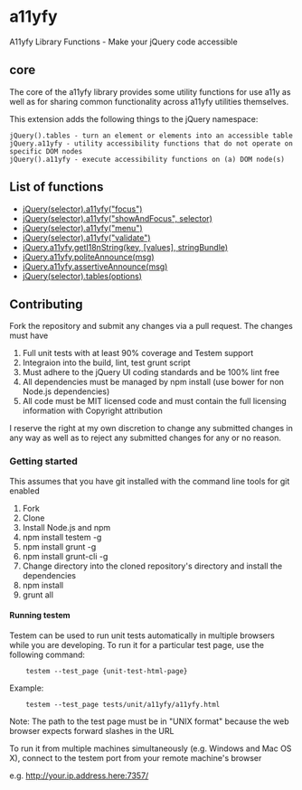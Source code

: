 # a11yfy

A11yfy Library Functions - Make your jQuery code accessible

## core

The core of the a11yfy library provides some utility functions for use a11y as well as for sharing common functionality across a11yfy utilities themselves.

This extension adds the following things to the jQuery namespace:

    jQuery().tables - turn an element or elements into an accessible table
    jQuery.a11yfy - utility accessibility functions that do not operate on specific DOM nodes
    jQuery().a11yfy - execute accessibility functions on (a) DOM node(s)

## List of functions

* [jQuery(selector).a11yfy("focus")](a11yfy.md#focus)
* [jQuery(selector).a11yfy("showAndFocus", selector)](a11yfy.md#showandfocus)
* [jQuery(selector).a11yfy("menu")](a11yfy.md#menu)
* [jQuery(selector).a11yfy("validate")](validate.md)
* [jQuery.a11yfy.getI18nString(key, [values], stringBundle)](i18n.md)
* [jQuery.a11yfy.politeAnnounce(msg)](announce.md#jquerya11yfypoliteannounce)
* [jQuery.a11yfy.assertiveAnnounce(msg)](announce.md#jquerya11yfyassertiveannounce)
* [jQuery(selector).tables(options)](tables.md)

## Contributing

Fork the repository and submit any changes via a pull request. The changes must have

1. Full unit tests with at least 90% coverage and Testem support
2. Integraion into the build, lint, test grunt script
3. Must adhere to the jQuery UI coding standards and be 100% lint free
4. All dependencies must be managed by npm install (use bower for non Node.js dependencies)
5. All code must be MIT licensed code and must contain the full licensing information with Copyright attribution

I reserve the right at my own discretion to change any submitted changes in any way as well as to reject any submitted changes for any or no reason.

### Getting started

This assumes that you have git installed with the command line tools for git enabled

1. Fork
2. Clone
3. Install Node.js and npm
4. npm install testem -g
5. npm install grunt -g
6. npm install grunt-cli -g
7. Change directory into the cloned repository's directory and install the dependencies
8. npm install
9. grunt all

#### Running testem

Testem can be used to run unit tests automatically in multiple browsers while you are developing. To run it for a particular test page, use the following command:

		testem --test_page {unit-test-html-page}

Example:

		testem --test_page tests/unit/a11yfy/a11yfy.html

Note: The path to the test page must be in "UNIX format" because the web browser expects forward slashes in the URL

To run it from multiple machines simultaneously (e.g. Windows and Mac OS X), connect to the testem port from your remote machine's browser

e.g. http://your.ip.address.here:7357/
